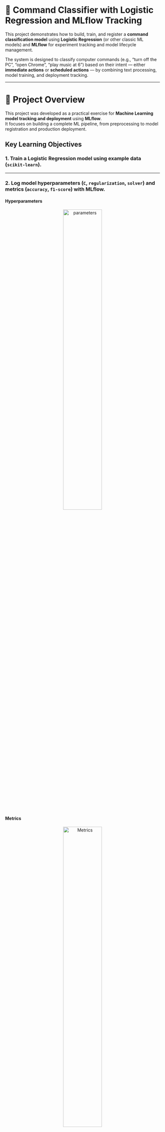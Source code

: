 # 🧠 Command Classifier with Logistic Regression and MLflow Tracking

This project demonstrates how to build, train, and register a **command classification model** using **Logistic Regression** (or other classic ML models) and **MLflow** for experiment tracking and model lifecycle management.

The system is designed to classify computer commands (e.g., “turn off the PC”, “open Chrome”, “play music at 6”) based on their intent — either **immediate actions** or **scheduled actions** — by combining text processing, model training, and deployment tracking.

---

# 🚀 Project Overview

This project was developed as a practical exercise for **Machine Learning model tracking and deployment** using **MLflow**.  
It focuses on building a complete ML pipeline, from preprocessing to model registration and production deployment.

## Key Learning Objectives

### 1. Train a **Logistic Regression model** using example data (`scikit-learn`).
---
### 2. Log model **hyperparameters** (`C`, `regularization`, `solver`) and **metrics** (`accuracy`, `f1-score`) with MLflow.

#### Hyperparameters

<div style="text-align: center;">
   <img src="parameters.png" alt="parameters"  width="50%" height="50%" >
</div>

####  Metrics
<div style="text-align: center;">
   <img src="parameters.png" alt="Metrics"  width="50%" height="50%" >
</div>

---

### 3. Use `mlflow.sklearn.log_model()` to **save and version** the trained model.

#### code
<div style="text-align: center;">
   <img src="register.png" alt="register_code"  width="50%" height="50%" >
</div>

---

### 4. Register the model in the **MLflow Model Registry** with a unique name.

#### Model
<div style="text-align: center;">
   <img src="models.png" alt="models"  width="50%" height="50%" >
</div>

---

### 5. Promote the model across lifecycle stages:
   ```
   None → Staging → Production
   ```

   
#### Stage transition
<div style="text-align: center;">
   <img src="stage.png" alt="stage"  width="50%" height="50%" >
</div>

#### Stage transition in MLFLOW UI
<div style="text-align: center;">
   <img src="stage_mlflow.png" alt="stage_mlflow"  width="50%" height="50%" >
</div>

---

### 6. Observe model versions, descriptions, and performance metrics in the MLflow UI.

#### versions with descriptions
<div style="text-align: center;">
   <img src="versions.png" alt="stage_mlflow"  width="50%" height="50%" >
</div>

#### versions with descriptions
<div style="text-align: center;">
   <img src="versions.png" alt="stage_mlflow"  width="50%" height="50%" >
</div>



---

## 🧩 Project Structure

```
📁 command-classifier/
│
├── Data.py             # Handles data loading, cleaning, and label encoding
├── Model.py            # Defines the ML model pipeline (vectorizer + classifier)
├── main.py             # Orchestrates training, evaluation, MLflow logging, and registry promotion
├── commands_dataset.csv # Example dataset with text commands, labels, and intents
└── README.md           # Project documentation
```

---

## ⚙️ Main Components

### 1️⃣ Data Handling (`Data.py`)
- Loads and validates the dataset from CSV.
- Cleans text (lowercase, removes accents/symbols).
- Encodes labels using `LabelEncoder`.
- Combines columns `command` and `intent` into a unified label.

### 2️⃣ Model Pipeline (`Model.py`)
- Uses a **TF-IDF Vectorizer** to transform text into numerical features.
- Trains a **Logistic Regression** (or Naive Bayes) model for classification.
- Splits the data into training/testing sets and calculates:
  - `accuracy_score`
  - `f1_score`
  - training time
- Provides a `.test()` method for inference with new commands.

### 3️⃣ MLflow Integration (`main.py`)
- Starts an MLflow run and logs:
  - Parameters (`C`, `solver`, regularization type)
  - Metrics (`accuracy`, `f1_score`, inference time`)
  - Artifacts (dataset, model pipeline)
- Registers the trained model in the **Model Registry**.
- Promotes it to **Production** automatically.

---

## 📊 Example Metrics Logged in MLflow

| Metric          | Description |
|-----------------|--------------|
| **accuracy**     | Model accuracy on test data |
| **f1-score**     | Weighted harmonic mean of precision and recall |
| **train_time**   | Duration of the training phase |
| **prediction_proba** | Model’s confidence in its prediction |

---

## 🧱 Example Workflow

1. **Run the main script:**
   ```bash
   python main.py
   ```
2. **MLflow will:**
   - Start a new run
   - Train the model
   - Log parameters and metrics
   - Register the model in the Model Registry
   - Promote it to “Production”

3. **Check results in the MLflow UI:**
   ```bash
   mlflow ui
   ```
   Navigate to: `http://localhost:5000`

4. You will see:
   - Model versioning
   - Training metrics and parameters
   - Production-ready registered model

---

## 🧠 Example Output

```
✅ Training completed successfully
📈 accuracy_score: 0.9456
🎯 f1_score: 0.9402
💾 Model registered in MLflow Model Registry
🚀 Model promoted to Production stage
```

---

## 🧰 Requirements

- Python ≥ 3.9
- scikit-learn
- pandas
- mlflow
- numpy

Install dependencies:
```bash
pip install -r requirements.txt
```

---

## 🧑‍💻 Author

**Camilo Ramos Cotes**  
Software Engineer | Machine Learning Enthusiast  
📧 camutoxlive20@gmail.com  
🔗 (https://github.com/Camiloramos2000)

---

## 🏁 Expected Result

After running this project, you will have a **versioned and production-ready ML model** in MLflow, complete with:
- Registered hyperparameters and metrics  
- Dataset artifact  
- Full model lifecycle management  

This serves as a solid template for building, tracking, and deploying classic ML models in production environments.

---

### 📦 Example Registry Stages

| Stage | Description |
|--------|-------------|
| **None** | Model freshly trained, not yet reviewed |
| **Staging** | Under testing or validation |
| **Production** | Active model used in production |
| **Archived** | Old or deprecated versions |

---

> _"Track experiments, version models, and manage lifecycles — all with MLflow."_ ✨
